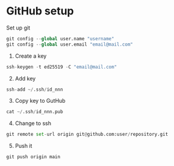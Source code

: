 # GitHub setup

Set up git
```python
git config --global user.name "username"
git config --global user.email "email@mail.com"
```

1. Create a key

```python
ssh-keygen -t ed25519 -C "email@mail.com"
```

2. Add key
```python
ssh-add ~/.ssh/id_nnn
```

3. Copy key to GutHub

```python
cat ~/.ssh/id_nnn.pub
```

4. Change to ssh

```python
git remote set-url origin git@github.com:user/repository.git
```

5. Push it

```python
git push origin main
```

